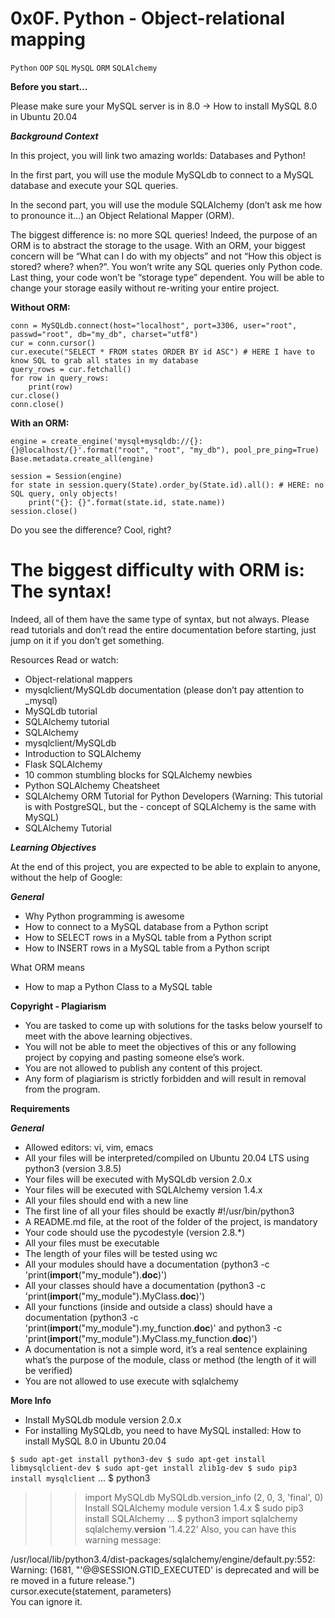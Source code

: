 # 0x0F. Python - Object-relational mapping
`Python` `OOP` `SQL` `MySQL` `ORM` `SQLAlchemy`

**Before you start…**
<p>Please make sure your MySQL server is in 8.0 -> How to install MySQL 8.0 in Ubuntu 20.04</p>

***Background Context***
<p>In this project, you will link two amazing worlds: Databases and Python!</p>

<p>In the first part, you will use the module MySQLdb to connect to a MySQL database and execute your SQL queries.</p>

<p>In the second part, you will use the module SQLAlchemy (don’t ask me how to pronounce it…) an Object Relational Mapper (ORM).</p>

<p>The biggest difference is: no more SQL queries! Indeed, the purpose of an ORM is to abstract the storage to the usage. With an ORM, your biggest concern will be “What can I do with my objects” and not “How this object is stored? where? when?”. You won’t write any SQL queries only Python code. Last thing, your code won’t be “storage type” dependent. You will be able to change your storage easily without re-writing your entire project.</p>

**Without ORM:**
```
conn = MySQLdb.connect(host="localhost", port=3306, user="root", passwd="root", db="my_db", charset="utf8")
cur = conn.cursor()
cur.execute("SELECT * FROM states ORDER BY id ASC") # HERE I have to know SQL to grab all states in my database
query_rows = cur.fetchall()
for row in query_rows:
    print(row)
cur.close()
conn.close()
```
**With an ORM:**

```
engine = create_engine('mysql+mysqldb://{}:{}@localhost/{}'.format("root", "root", "my_db"), pool_pre_ping=True)
Base.metadata.create_all(engine)

session = Session(engine)
for state in session.query(State).order_by(State.id).all(): # HERE: no SQL query, only objects!
    print("{}: {}".format(state.id, state.name))
session.close()
```
<p>Do you see the difference? Cool, right?</p>

<h1>The biggest difficulty with ORM is: The syntax!</h1>

<p>Indeed, all of them have the same type of syntax, but not always. Please read tutorials and don’t read the entire documentation before starting, just jump on it if you don’t get something.</p>

<span>Resources</span>
Read or watch:

- Object-relational mappers
- mysqlclient/MySQLdb documentation (please don’t pay attention to _mysql)
- MySQLdb tutorial
- SQLAlchemy tutorial
- SQLAlchemy
- mysqlclient/MySQLdb
- Introduction to SQLAlchemy
- Flask SQLAlchemy
- 10 common stumbling blocks for SQLAlchemy newbies
- Python SQLAlchemy Cheatsheet
- SQLAlchemy ORM Tutorial for Python Developers (Warning: This tutorial is with PostgreSQL, but the - concept of SQLAlchemy is the same with MySQL)
- SQLAlchemy Tutorial

***Learning Objectives***
<p>At the end of this project, you are expected to be able to explain to anyone, without the help of Google:</p>

***General***
- Why Python programming is awesome
- How to connect to a MySQL database from a Python script
- How to SELECT rows in a MySQL table from a Python script
- How to INSERT rows in a MySQL table from a Python script

What ORM means
- How to map a Python Class to a MySQL table

**Copyright - Plagiarism**
- You are tasked to come up with solutions for the tasks below yourself to meet with the above learning objectives.
- You will not be able to meet the objectives of this or any following project by copying and pasting someone else’s work.
- You are not allowed to publish any content of this project.
- Any form of plagiarism is strictly forbidden and will result in removal from the program.

**Requirements**

***General***
- Allowed editors: vi, vim, emacs
- All your files will be interpreted/compiled on Ubuntu 20.04 LTS using python3 (version 3.8.5)
- Your files will be executed with MySQLdb version 2.0.x
- Your files will be executed with SQLAlchemy version 1.4.x
- All your files should end with a new line
- The first line of all your files should be exactly #!/usr/bin/python3
- A README.md file, at the root of the folder of the project, is mandatory
- Your code should use the pycodestyle (version 2.8.*)
- All your files must be executable
- The length of your files will be tested using wc
- All your modules should have a documentation (python3 -c 'print(__import__("my_module").__doc__)')
- All your classes should have a documentation (python3 -c 'print(__import__("my_module").MyClass.__doc__)')
- All your functions (inside and outside a class) should have a documentation (python3 -c 'print(__import__("my_module").my_function.__doc__)' and python3 -c 'print(__import__("my_module").MyClass.my_function.__doc__)')
- A documentation is not a simple word, it’s a real sentence explaining what’s the purpose of the module, class or method (the length of it will be verified)
- You are not allowed to use execute with sqlalchemy

**More Info**
- Install MySQLdb module version 2.0.x
- For installing MySQLdb, you need to have MySQL installed: How to install MySQL 8.0 in Ubuntu 20.04

`
$ sudo apt-get install python3-dev
$ sudo apt-get install libmysqlclient-dev
$ sudo apt-get install zlib1g-dev
$ sudo pip3 install mysqlclient
`
...
$ python3
>>> import MySQLdb
>>> MySQLdb.version_info 
(2, 0, 3, 'final', 0)
Install SQLAlchemy module version 1.4.x
$ sudo pip3 install SQLAlchemy
...
$ python3
>>> import sqlalchemy
>>> sqlalchemy.__version__ 
'1.4.22'
Also, you can have this warning message:

/usr/local/lib/python3.4/dist-packages/sqlalchemy/engine/default.py:552: Warning: (1681, "'@@SESSION.GTID_EXECUTED' is deprecated and will be re
moved in a future release.")                                                                                                                    
  cursor.execute(statement, parameters)  
You can ignore it.
